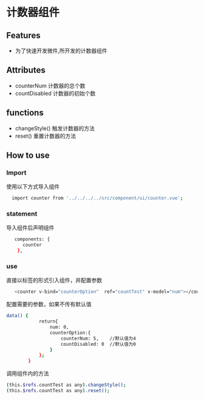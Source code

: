 # 计数器组件

## Features

- 为了快速开发微件,所开发的计数器组件

## Attributes
- counterNum 计数器的总个数
- countDisabled 计数器的初始个数

## functions
- changeStyle()  触发计数器的方法
- reset()        重置计数器的方法
## How to use

### Import

使用以下方式导入组件

```sh
  import counter from '../../../../src/component/ui/counter.vue';
```

### statement
导入组件后声明组件

```sh
   components: {
      counter
    },
```

### use
直接以标签的形式引入组件，并配置参数
```sh
   <counter v-bind="counterOption"  ref="countTest" v-model="num"></counter>
```

配置需要的参数，如果不传有默认值
```sh
data() {
            return{
                num: 0,
                counterOption:{
                    counterNum: 5,    //默认值为4
                    countDisabled: 0  //默认值为0
                }
            };
        }
```
调用组件内的方法
```sh
(this.$refs.countTest as any).changeStyle();
(this.$refs.countTest as any).reset();
```
